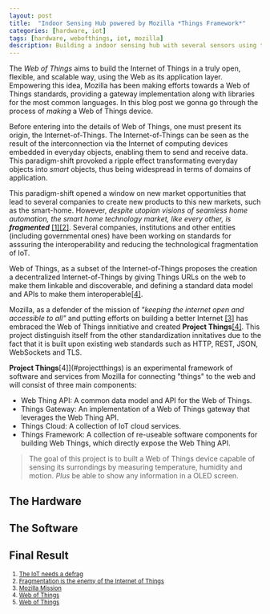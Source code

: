 ```yaml
---
layout: post
title:  "Indoor Sensing Hub powered by Mozilla *Things Framework*"
categories: [hardware, iot]
tags: [hardware, webofthings, iot, mozilla]
description: Building a indoor sensing hub with several sensors using the Mozilla Things Framework.
---
```


The *Web of Things* aims to build the Internet of Things in a truly open, flexible, and scalable way, using the Web as its application layer. Empowering this idea, Mozilla has been making efforts towards a Web of Things standards, providing a gateway implementation along with libraries for the most common languages. In this blog post we gonna go through the process of *making* a Web of Things device.

<!--more-->

Before entering into the details of Web of Things, one must present its origin, the Internet-of-Things. The Internet-of-Things can be seen as the result of the interconnection via the Internet of computing devices embedded in everyday objects, enabling them to send and receive data. This paradigm-shift provoked a ripple effect transformating everyday objects into *smart* objects, thus being widespread in terms of domains of application.

This paradigm-shift opened a window on new market opportunities that lead to several companies to create new products to this new markets, such as the smart-home. However, *despite utopian visions of seamless home automation, the smart home technology market, like every other, is **fragmented*** [[1]](#defrag)[[2]](#enemy). Several companies, institutions and other entities (including governmental ones) have been working on standards for asssuring the interoperability and reducing the technological fragmentation of IoT. 

Web of Things, as a subset of the Internet-of-Things proposes the creation a decentralized Internet-of-Things by giving Things URLs on the web to make them linkable and discoverable, and defining a standard data model and APIs to make them interoperable[[4]](#projectthings).

Mozilla, as a defender of the mission of *"keeping the internet open and accessible to all"* and putting efforts on building a better Internet [[3]](#moz) has embraced the Web of Things innitiative and created **Project Things**[[4]](#projectthings). This project distinguish itself from the other standardization innitatives due to the fact that it is built upon existing web standards such as HTTP, REST, JSON, WebSockets and TLS.


**Project Things**[4]](#projectthings) is an experimental framework of software and services from Mozilla for connecting "things" to the web and will consist of three main components:
- Web Thing API: A common data model and API for the Web of Things.
- Things Gateway: An implementation of a Web of Things gateway that leverages the Web Thing API.
- Things Cloud: A collection of IoT cloud services.
- Things Framework: A collection of re-useable software components for building Web Things, which directly expose the Web Thing API.

> The goal of this project is to built a Web of Things device capable of sensing its surrondings by measuring temperature, humidity and motion. *Plus* be able to show any information in a OLED screen.

## The Hardware

## The Software

## Final Result


<small>

1. <a id="defrag" href="https://www.oreilly.com/ideas/the-iot-needs-a-defrag">The IoT needs a defrag</a>
2. <a id="enemy" href="https://www.qualcomm.com/news/onq/2016/02/19/fragmentation-enemy-internet-things">Fragmentation is the enemy of the Internet of Things</a>
3. <a id="moz" href="https://www.mozilla.org/en-US/mission/">Mozilla Mission</a>
4. <a id="projectthings" href="https://iot.mozilla.org/">Web of Things</a>
4. <a id="wot" href="https://webofthings.org/">Web of Things</a>

</small>
